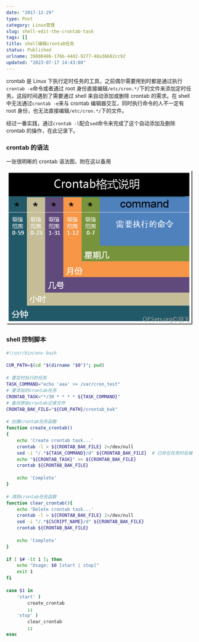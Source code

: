```yaml
---
date: "2017-12-29"
type: Post
category: Linux管理
slug: shell-edit-the-crontab-task
tags: []
title: shell编辑crontab任务
status: Published
urlname: 39808486-176b-44d2-9277-48a36682cc92
updated: "2023-07-17 14:43:00"
---
```


crontab 是 Linux 下执行定时任务的工具，之前偶尔需要用到时都是通过执行`crontab -e`命令或者通过 root 身份直接编辑`/etc/cron.*/`下的文件来添加定时任务。这段时间遇到了需要通过 shell 来自动添加或删除 crontab 的需求。在 shell 中无法通过`crontab -e`来与 crontab 编辑器交互，同时执行命令的人不一定有 root 身份，也无法直接编辑`/etc/cron.*/`下的文件。

经过一番实践，通过`crontab -l`配合`sed`命令来完成了这个自动添加及删除 crontab 的操作，在此记录下。

### crontab 的语法

一张很明晰的 crontab 语法图，附在这以备用

![crontab的语法](../../images/5413414b380d71862e3df3dfd07e5ed3.jpg)

### shell 控制脚本

```bash
#!/usr/bin/env bash

CUR_PATH=$(cd "$(dirname "$0")"; pwd)

# 要定时执行的任务
TASK_COMMAND="echo 'aaa' >> /var/cron_test"
# 要添加的crontab任务
CRONTAB_TASK="*/30 * * * * ${TASK_COMMAND}"
# 备份原始crontab记录文件
CRONTAB_BAK_FILE="${CUR_PATH}/crontab_bak"

# 创建crontab任务函数
function create_crontab()
{
    echo 'Create crontab task...'
    crontab -l > ${CRONTAB_BAK_FILE} 2>/dev/null
    sed -i "/.*${TASK_COMMAND}/d" ${CRONTAB_BAK_FILE}  # 已存在任务时会被sed删除，防止重复添加
    echo "${CRONTAB_TASK}" >> ${CRONTAB_BAK_FILE}
    crontab ${CRONTAB_BAK_FILE}

    echo 'Complete'
}

# 清除crontab任务函数
function clear_crontab(){
    echo 'Delete crontab task...'
    crontab -l > ${CRONTAB_BAK_FILE} 2>/dev/null
    sed -i "/.*${SCRIPT_NAME}/d" ${CRONTAB_BAK_FILE}
    crontab ${CRONTAB_BAK_FILE}

    echo 'Complete'
}

if [ $# -lt 1 ]; then
    echo "Usage: $0 [start | stop]"
    exit 1
fi

case $1 in
    'start' )
        create_crontab
        ;;
    'stop' )
        clear_crontab
        ;;
esac

```
